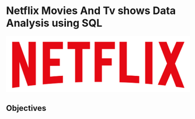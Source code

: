 # Netflix Movies And Tv shows Data Analysis using SQL

![Netflix Logo](https://github.com/Deba024/Netflix_SQL_Project/blob/main/logo.png)

##  Objectives
